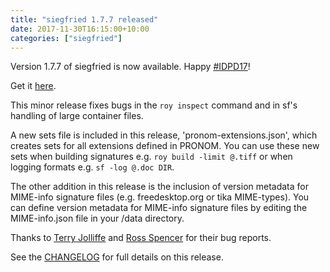 ```yaml
---
title: "siegfried 1.7.7 released"
date: 2017-11-30T16:15:00+10:00
categories: ["siegfried"]
---
```


Version 1.7.7 of siegfried is now available. Happy [#IDPD17](https://twitter.com/hashtag/IDPD17)!

Get it [here](/siegfried).

This minor release fixes bugs in the `roy inspect` command and in sf's handling of large container files.

A new sets file is included in this release, 'pronom-extensions.json', which creates sets for all extensions defined in PRONOM. You can use these new sets when building signatures e.g. `roy build -limit @.tiff` or when logging formats e.g. `sf -log @.doc DIR`.

The other addition in this release is the inclusion of version metadata for MIME-info signature files (e.g. freedesktop.org or tika MIME-types). You can define version metadata for MIME-info signature files by editing the MIME-info.json file in your /data directory.

Thanks to [Terry Jolliffe](https://github.com/richardlehane/siegfried/issues/109) and [Ross Spencer](https://github.com/richardlehane/siegfried/issues/108) for their bug reports.

See the [CHANGELOG](https://github.com/richardlehane/siegfried/blob/master/CHANGELOG.md) for full details on this release.